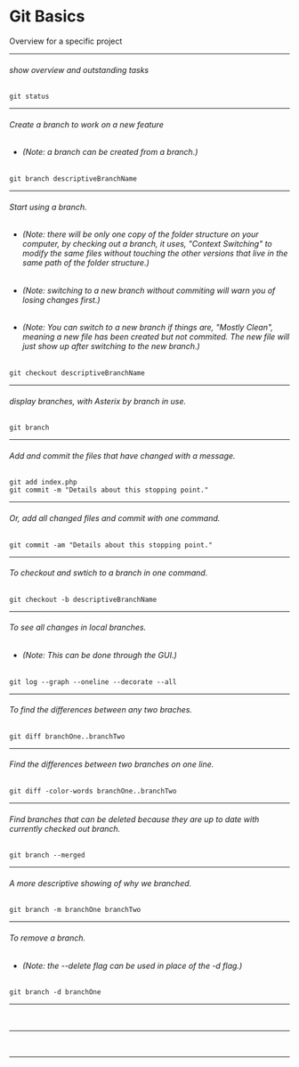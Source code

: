 # Git Basics
Overview for a specific project

---
###### show overview and outstanding tasks
```
git status
```
---
###### Create a branch to work on a new feature
* ###### *(Note: a branch can be created from a branch.)*
```
git branch descriptiveBranchName
```
---
###### Start using a branch.
* ###### *(Note: there will be only one copy of the folder structure on your computer, by checking out a branch, it uses, "Context Switching" to modify the same files without touching the other versions that live in the same path of the folder structure.)*
* ###### *(Note: switching to a new branch without commiting will warn you of losing changes first.)*
* ###### *(Note: You can switch to a new branch if things are, "Mostly Clean", meaning a new file has been created but not commited. The new file will just show up after switching to the new branch.)*
```
git checkout descriptiveBranchName
```
---
###### display branches, with Asterix by branch in use.
```
git branch
```
---
###### Add and commit the files that have changed with a message.
```
git add index.php
git commit -m "Details about this stopping point."
```
---
###### Or, add all changed files and commit with one command.
```
git commit -am "Details about this stopping point."
```
---
###### To checkout and swtich to a branch in one command.
```
git checkout -b descriptiveBranchName
```
---
###### To see all changes in local branches.
* ###### *(Note: This can be done through the GUI.)*
```
git log --graph --oneline --decorate --all
```
---
###### To find the differences between any two braches.
```
git diff branchOne..branchTwo
```
---
###### Find the differences between two branches on one line.
```
git diff -color-words branchOne..branchTwo
```
---
###### Find branches that can be deleted because they are up to date with currently checked out branch.
```
git branch --merged
```
---
###### A more descriptive showing of why we branched.
```
git branch -m branchOne branchTwo
```
---
###### To remove a branch.
* ###### *(Note: the --delete flag can be used in place of the -d flag.)*
```
git branch -d branchOne
```
---
###### 
```

```
---
###### 
```

```
---
###### 
```

```

